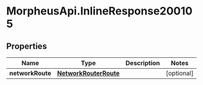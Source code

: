 # MorpheusApi.InlineResponse200105

## Properties

Name | Type | Description | Notes
------------ | ------------- | ------------- | -------------
**networkRoute** | [**NetworkRouterRoute**](NetworkRouterRoute.md) |  | [optional] 


